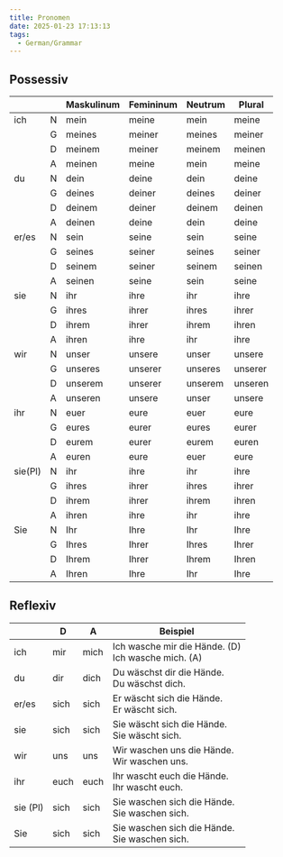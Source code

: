 ```yaml
---
title: Pronomen
date: 2025-01-23 17:13:13
tags:
  - German/Grammar
---
```


## Possessiv

|         |     | Maskulinum | Femininum | Neutrum | Plural  |
| ------- | --- | ---------- | --------- | ------- | ------- |
| ich     | N   | mein       | meine     | mein    | meine   |
|         | G   | meines     | meiner    | meines  | meiner  |
|         | D   | meinem     | meiner    | meinem  | meinen  |
|         | A   | meinen     | meine     | mein    | meine   |
| du      | N   | dein       | deine     | dein    | deine   |
|         | G   | deines     | deiner    | deines  | deiner  |
|         | D   | deinem     | deiner    | deinem  | deinen  |
|         | A   | deinen     | deine     | dein    | deine   |
| er/es   | N   | sein       | seine     | sein    | seine   |
|         | G   | seines     | seiner    | seines  | seiner  |
|         | D   | seinem     | seiner    | seinem  | seinen  |
|         | A   | seinen     | seine     | sein    | seine   |
| sie     | N   | ihr        | ihre      | ihr     | ihre    |
|         | G   | ihres      | ihrer     | ihres   | ihrer   |
|         | D   | ihrem      | ihrer     | ihrem   | ihren   |
|         | A   | ihren      | ihre      | ihr     | ihre    |
| wir     | N   | unser      | unsere    | unser   | unsere  |
|         | G   | unseres    | unserer   | unseres | unserer |
|         | D   | unserem    | unserer   | unserem | unseren |
|         | A   | unseren    | unsere    | unser   | unsere  |
| ihr     | N   | euer       | eure      | euer    | eure    |
|         | G   | eures      | eurer     | eures   | eurer   |
|         | D   | eurem      | eurer     | eurem   | euren   |
|         | A   | euren      | eure      | euer    | eure    |
| sie(Pl) | N   | ihr        | ihre      | ihr     | ihre    |
|         | G   | ihres      | ihrer     | ihres   | ihrer   |
|         | D   | ihrem      | ihrer     | ihrem   | ihren   |
|         | A   | ihren      | ihre      | ihr     | ihre    |
| Sie     | N   | Ihr        | Ihre      | Ihr     | Ihre    |
|         | G   | Ihres      | Ihrer     | Ihres   | Ihrer   |
|         | D   | Ihrem      | Ihrer     | Ihrem   | Ihren   |
|         | A   | Ihren      | Ihre      | Ihr     | Ihre    |

## Reflexiv

|          | D    | A    | Beispiel                                               |
| -------- | ---- | ---- | ------------------------------------------------------ |
| ich      | mir  | mich | Ich wasche mir die Hände. (D)<br/>Ich wasche mich. (A) |
| du       | dir  | dich | Du wäschst dir die Hände.<br/>Du wäschst dich.         |
| er/es    | sich | sich | Er wäscht sich die Hände.<br/>Er wäscht sich.          |
| sie      | sich | sich | Sie wäscht sich die Hände.<br/>Sie wäscht sich.        |
| wir      | uns  | uns  | Wir waschen uns die Hände.<br/>Wir waschen uns.        |
| ihr      | euch | euch | Ihr wascht euch die Hände.<br/>Ihr wascht euch.        |
| sie (Pl) | sich | sich | Sie waschen sich die Hände.<br/>Sie waschen sich.      |
| Sie      | sich | sich | Sie waschen sich die Hände.<br/>Sie waschen sich.      |

